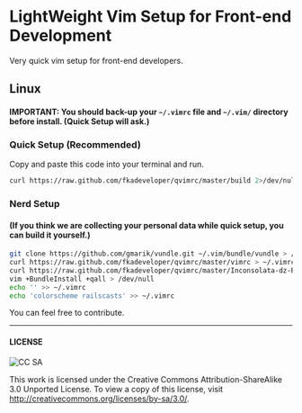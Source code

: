 LightWeight Vim Setup for Front-end Development
===============================================

Very quick vim setup for front-end developers.

## Linux

#### IMPORTANT: You should back-up your `~/.vimrc` file and `~/.vim/` directory before install. (Quick Setup will ask.)

### Quick Setup (Recommended)

Copy and paste this code into your terminal and run.

```bash
curl https://raw.github.com/fkadeveloper/qvimrc/master/build 2>/dev/null > /tmp/build.sh && chmod +x /tmp/build.sh && /tmp/build.sh
```

### Nerd Setup 
#### (If you think we are collecting your personal data while quick setup, you can build it yourself.)

```bash
git clone https://github.com/gmarik/vundle.git ~/.vim/bundle/vundle > /dev/null
curl https://raw.github.com/fkadeveloper/qvimrc/master/vimrc > ~/.vimrc
curl https://raw.github.com/fkadeveloper/qvimrc/master/Inconsolata-dz-Powerline.otf > ~/.fonts/Inconsolata-dz-Powerline.otf
vim +BundleInstall +qall > /dev/null
echo '' >> ~/.vimrc
echo 'colorscheme railscasts' >> ~/.vimrc
```

You can feel free to contribute.

----
#### LICENSE

![CC SA](http://i.creativecommons.org/l/by-sa/3.0/88x31.png)

This work is licensed under the Creative Commons Attribution-ShareAlike 3.0 Unported License. To view a copy of this license, visit http://creativecommons.org/licenses/by-sa/3.0/.